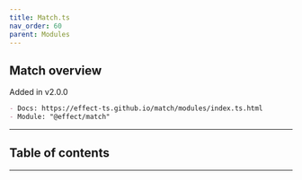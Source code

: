 ```yaml
---
title: Match.ts
nav_order: 60
parent: Modules
---
```


## Match overview

Added in v2.0.0

```md
- Docs: https://effect-ts.github.io/match/modules/index.ts.html
- Module: "@effect/match"
```

---

<h2 class="text-delta">Table of contents</h2>

---
